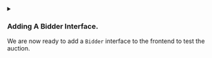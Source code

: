 <details>
<summary>
<h3>

Adding A Bidder Interface.
</h3>

We are now ready to add a `Bidder` interface to the frontend to test the auction.
</summary>
<ol>

<li>
<details>
<summary>
<H4>

Adding an Auction Function.
</H4>

Creating test bidders.
</summary>
<p>


We are going to put all our `Bidders` into an `async` function and allow each `Bidder` to connect to the backend contract. But before we do that, let's look at how an actor other than the `Auctioneer`/Deployer connects to the backend contract.

```javascript

let done = false;
const bidders = [];
const startBidders = async () => {
    let bid = minBid;
    const runBidder = async (who) => {
        const inc = stdlib.parseCurrency(Math.random() * 10);
        bid = bid.add(inc);

        const accBidder = await stdlib.newTestAccount(startingBalance);
        accBidder.setDebugLabel(who);
        
        await accBidder.tokenAccept(nftId);
        bidders.push([who, accBidder]);
        const ctc = accBidder.contract(backend, ctcCreator.getInfo());
        const getBal = async () => stdlib.formatCurrency(await stdlib.balanceOf(accBidder));

        console.log(`${who} decides to bid ${stdlib.formatCurrency(bid)}.`);
        console.log(`${who} balance before is ${await getBal()}`);
        try {
            const [ latestBid,lastBidder, lastBid ] = await ctc.apis.Bidder.bid(bid);
            console.log(`${who} out bid ${lastBidder} who bid ${stdlib.formatCurrency(lastBid)}. with ${stdlib.formatCurrency(latestBid)}`);
        } catch (e) {
            console.log(`${who} failed to bid, because is too high`);
        }
        console.log(`${who} balance after is ${await getBal()}`);
    };

    await runBidder('Alice');
    await runBidder('Bob');
    await runBidder('Claire');
    while ( ! done ) {
        await stdlib.wait(1);
    }
};

```
- `let done = false;` will be used to call wait on the contract until the auction is over.

- `const bidders = [];`

- `const startBidders` will be called by the Auctioneer once the auction is ready.

-  `let bid = minBid;`

- `const runBidder()`

- `const inc = stdlib.parseCurrency(Math.random() * 10);` uses reach to generate a random number between 0 and 10.

- `bid = bid.add(inc);` adds the random number to the current bid to create a unique bid for each `Bidder`.

- `const accBidder = await stdlib.newTestAccount(startingBalance);` creates a new account for the `Bidder`.

- `accBidder.setDebugLabel(who);` sets the debug label for the `Bidder`, with a unique `Bidder` name.

- `await accBidder.tokenAccept(nftId);` allows the `Bidder` accepts the NFT from the Auctioneer.

- `bidders.push([who, accBidder]);` adds the `Bidder` name and `Bidder` account to the `const bidders = [];` array we created.

- `const ctc = accBidder.contract(backend, ctcCreator.getInfo());` connects the `Bidder` to the contract deployed by the `Auctioneer` by using reach standard library function 
[`getInfo()`](https://docs.reach.sh/frontend/#js_getInfo).
- `const getBal = async () => stdlib.formatCurrency(await stdlib.balanceOf(accBidder));` gets `Bidder` balance from the `Bidder` account.

- `console.log("${who} decides to bid ${stdlib.formatCurrency(bid)}.");` prints the `Bidder` name and the bid they are going to make.

- `console.log("${who} balance before is ${await getBal()}");` prints the `Bidder` name and the balance before the bid.

- `try {` we will use a try statement because the `backend` `Bidder.bid` function checks whether the bid is larger than the last bid and returns an error if it's not larger.

> Backend
    ```javascript
    assume(bid > lastPrice, "bid is too low");
    require(bid > lastPrice, "bid is too low");
    ```
- `const [ latestBid,lastBidder, lastBid ] = await ctc.apis.Bidder.bid(bid);` calls the `backend` `Bidder.bid` function and `await`s the `latestBid`, `lastBidder`, and the `lastBid` from the backend. 

> Backend
    ```javascript
    ((bid, notify) => {
        require(bid > lastPrice, "bid is too low");
        notify([bid,highestBidder, lastPrice]);
        if ( ! isFirstBid ) {
            transfer(lastPrice).to(highestBidder);
        }
        Auctioneer.interact.seeBid(this, bid);
        return [this, bid, false];
    })
    ```
- `console.log("${who} out bid ${lastBidder} who bid ${stdlib.formatCurrency(lastBid)}.");` prints the `Bidder` name and the `Bidder` name of the last `Bidder` who bid.

- `console.log("${who} failed to bid, because is too high");`. If the bid is to low, the `try` statement will catch the error from the backend.

- `console.log("${who} balance after is ${await getBal()}");` prints the `Bidder` name and the balance after the bid.

To test the auction, let's add three `Bidder`s, **Alice**, **Bob**, and **Claire**.

```javascript
    await runBidder('Alice');
    await runBidder('Bob');
    await runBidder('Claire');
```

</p>
</details>
</li>

<li>
<details>
<summary>
<H4>

Running the Auction
</H4>

How will we run the auction?
</summary>
<p>

Remember the auctioneer interface, we are going to add the `startBidders` function onto the `Auctioneer.auctionReady` function so that once the auction is ready, we can start the auction.

```javascript
await ctcCreator.participants.Auctioneer({
    // get sale function.
    getSale: () => {
        return params;
    },
    // seeBid function.
    seeBid: (who, amt) => {
        let newBidder = stdlib.formatAddress(who)
        let newBid = stdlib.formatCurrency(amt)
        console.log(`Auctioneer saw that ${newBidder} bid ${newBid}.`);
    },
    // showOutcome function.
    showOutcome: (winner, amt) => {
        let newWinner = stdlib.formatAddress(winner)
        let newAmt = stdlib.formatCurrency(amt)
        console.log(`Auctioneer saw that ${newWinner} won with ${newAmt}`)
    },
    //  Add startBidders function.
    auctionReady: () => {
        console.log("Auctioneer sees that the auction is ready.");
        startBidders();
    } 
})
```

</p>
</details>
</li>
</ol>
</details>